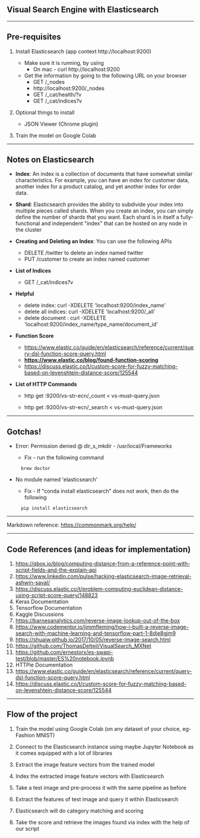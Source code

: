 ## Visual Search Engine with Elasticsearch

---

## **Pre-requisites**

1. Install Elasticsearch (app context http://localhost:9200)

   - Make sure it is running, by using
     - On mac - curl http://localhost:9200
   - Get the information by going to the following URL on your browser
     - GET /\_nodes
     - http://localhost:9200/_nodes
     - GET /\_cat/health/?v
     - GET /\_cat/indices?v

2. Optional things to install

   - JSON Viewer (Chrome plugin)

3. Train the model on Google Colab

---

## Notes on Elasticsearch

- **Index**:
  An index is a collection of documents that have somewhat similar characteristics. For example, you can have an index for customer data, another index for a product catalog, and yet another index for order data.
- **Shard**:
  Elasticsearch provides the ability to subdivide your index into multiple pieces called shards. When you create an index, you can simply define the number of shards that you want. Each shard is in itself a fully-functional and independent "index" that can be hosted on any node in the cluster
- **Creating and Deleting an Index**:
  You can use the following APIs
  - DELETE /twitter to delete an index named twitter
  - PUT /customer to create an index named customer
- **List of Indices**

  - GET /\_cat/indices?v

- **Helpful**

  - delete index: curl -XDELETE 'localhost:9200/index_name'
  - delete all indices: curl -XDELETE 'localhost:9200/\_all'
  - delete document : curl -XDELETE 'localhost:9200/index_name/type_name/document_id'

- **Function Score**

  - https://www.elastic.co/guide/en/elasticsearch/reference/current/query-dsl-function-score-query.html
  - **https://www.elastic.co/blog/found-function-scoring**
  - https://discuss.elastic.co/t/custom-score-for-fuzzy-matching-based-on-levenshtein-distance-score/125544

- **List of HTTP Commands**

  - http get :9200/vs-str-ecn/\_count < vs-must-query.json

  - http get :9200/vs-str-ecn/\_search < vs-must-query.json

---

## Gotchas!

- Error: Permission denied @ dir_s_mkdir - /usr/local/Frameworks

  - Fix - run the following command

  ```
    brew doctor
  ```

- No module named 'elasticsearch'
  - Fix - If "conda install elasticsearch" does not work, then do the following
  ```
    pip install elasticsearch
  ```

---

Markdown reference: https://commonmark.org/help/

---

## Code References (and ideas for implementation)

1. https://qbox.io/blog/computing-distance-from-a-reference-point-with-script-fields-and-the-explain-api
2. https://www.linkedin.com/pulse/hacking-elasticsearch-image-retrieval-ashwin-saval/
3. https://discuss.elastic.co/t/problem-computing-euclidean-distance-using-script-score-query/148823
4. Keras Documentation
5. Tensorflow Documentation
6. Kaggle Discussions
7. https://barnesanalytics.com/reverse-image-lookup-out-of-the-box
8. https://www.codementor.io/jimmfleming/how-i-built-a-reverse-image-search-with-machine-learning-and-tensorflow-part-1-8dje8gjm9
9. https://shuaiw.github.io/2017/10/05/reverse-image-search.html
10. https://github.com/ThomasDelteil/VisualSearch_MXNet
11. https://github.com/ernestorx/es-swapi-test/blob/master/ES%20notebook.ipynb
12. HTTPie Documentation
13. https://www.elastic.co/guide/en/elasticsearch/reference/current/query-dsl-function-score-query.html
14. https://discuss.elastic.co/t/custom-score-for-fuzzy-matching-based-on-levenshtein-distance-score/125544

---

## Flow of the project

1. Train the model using Google Colab (on any dataset of your choice, eg- Fashion MNIST)

2. Connect to the Elasticsearch instance using maybe Jupyter Notebook as it comes equipped with a lot of libraries

3. Extract the image feature vectors from the trained model

4. Index the extracted image feature vectors with Elasticsearch

5. Take a test image and pre-process it with the same pipeline as before

6. Extract the features of test image and query it within Elasticsearch

7. Elasticsearch will do category matching and scoring

8. Take the score and retrieve the images found via index with the help of our script
